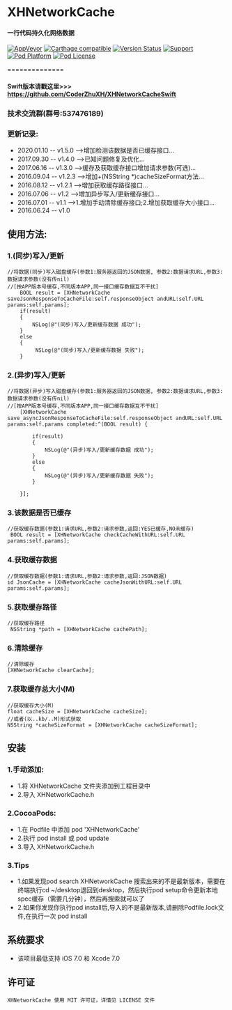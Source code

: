 # XHNetworkCache
#### 一行代码持久化网络数据<br>

[![AppVeyor](https://img.shields.io/appveyor/ci/gruntjs/grunt.svg?maxAge=2592000)](https://github.com/CoderZhuXH/XHNetworkCache)
[![Carthage compatible](https://img.shields.io/badge/Carthage-compatible-4BC51D.svg?style=flat)](https://github.com/CoderZhuXH/XHNetworkCache)
[![Version Status](https://img.shields.io/cocoapods/v/XHNetworkCache.svg?style=flat)](http://cocoadocs.org/docsets/XHNetworkCache)
[![Support](https://img.shields.io/badge/support-iOS%207%2B-brightgreen.svg)](https://github.com/CoderZhuXH/XHNetworkCache)
[![Pod Platform](https://img.shields.io/cocoapods/p/XHNetworkCache.svg?style=flat)](http://cocoadocs.org/docsets/XHNetworkCache)
[![Pod License](https://img.shields.io/cocoapods/l/XHNetworkCache.svg?style=flat)](https://github.com/CoderZhuXH/XHNetworkCache/blob/master/LICENSE)

==============

#### Swift版本请戳这里>>> https://github.com/CoderZhuXH/XHNetworkCacheSwift

### 技术交流群(群号:537476189)


### 更新记录:

*   2020.01.10 -- v1.5.0 -->增加检测该数据是否已缓存接口...
*   2017.09.30 -- v1.4.0 -->已知问题修复及优化...
*	2017.06.16 -- v1.3.0 -->缓存及获取缓存接口增加请求参数(可选)...
*	2016.09.04 -- v1.2.3 -->增加+(NSString *)cacheSizeFormat方法...
*	2016.08.12 -- v1.2.1 -->增加获取缓存路径接口...<br>
*	2016.07.06 -- v1.2   -->增加异步写入/更新缓存接口...<br>
*	2016.07.01 -- v1.1   -->1.增加手动清除缓存接口;2.增加获取缓存大小接口...<br>
*	2016.06.24 -- v1.0

## 使用方法:
### 1.(同步)写入/更新
```objc
//将数据(同步)写入磁盘缓存(参数1:服务器返回的JSON数据, 参数2:数据请求URL,参数3:数据请求参数(没有传nil)
//[按APP版本号缓存,不同版本APP,同一接口缓存数据互不干扰]
    BOOL result = [XHNetworkCache saveJsonResponseToCacheFile:self.responseObject andURL:self.URL params:self.params];
    if(result)
    {
        NSLog(@"(同步)写入/更新缓存数据 成功");
    }
    else
    {
         NSLog(@"(同步)写入/更新缓存数据 失败");
    }

```
### 2.(异步)写入/更新
```objc
//将数据(异步)写入磁盘缓存(参数1:服务器返回的JSON数据, 参数2:数据请求URL,参数3:数据请求参数(没有传nil)
//[按APP版本号缓存,不同版本APP,同一接口缓存数据互不干扰]
    [XHNetworkCache save_asyncJsonResponseToCacheFile:self.responseObject andURL:self.URL params:self.params completed:^(BOOL result) {
        
        if(result)
        {
            NSLog(@"(异步)写入/更新缓存数据 成功");
        }
        else
        {
            NSLog(@"(异步)写入/更新缓存数据 失败");
        }
        
    }];

```

### 3.该数据是否已缓存
```objc
//获取缓存数据(参数1:请求URL,参数2:请求参数,返回:YES已缓存,NO未缓存)
 BOOL result = [XHNetworkCache checkCacheWithURL:self.URL params:self.params];

```

### 4.获取缓存数据
```objc
//获取缓存数据(参数1:请求URL,参数2:请求参数,返回:JSON数据)
id JsonCache = [XHNetworkCache cacheJsonWithURL:self.URL params:self.params];

```
### 5.获取缓存路径
```objc
//获取缓存路径
 NSString *path = [XHNetworkCache cachePath];

```
### 6.清除缓存
```objc
//清除缓存
[XHNetworkCache clearCache];

```

### 7.获取缓存总大小(M)
```objc
//获取缓存大小(M)
float cacheSize = [XHNetworkCache cacheSize];
//或者(以..kb/..M)形式获取
NSString *cacheSizeFormat = [XHNetworkCache cacheSizeFormat];
```
##  安装
### 1.手动添加:<br>
*   1.将 XHNetworkCache 文件夹添加到工程目录中<br>
*   2.导入 XHNetworkCache.h

### 2.CocoaPods:<br>
*   1.在 Podfile 中添加 pod 'XHNetworkCache'<br>
*   2.执行 pod install 或 pod update<br>
*   3.导入 XHNetworkCache.h

### 3.Tips
* 1.如果发现pod search XHNetworkCache 搜索出来的不是最新版本，需要在终端执行cd ~/desktop退回到desktop，然后执行pod setup命令更新本地spec缓存（需要几分钟），然后再搜索就可以了
* 2.如果你发现你执行pod install后,导入的不是最新版本,请删除Podfile.lock文件,在执行一次 pod install

##  系统要求
*   该项目最低支持 iOS 7.0 和 Xcode 7.0

##  许可证
    XHNetworkCache 使用 MIT 许可证，详情见 LICENSE 文件